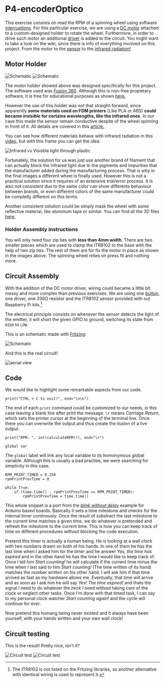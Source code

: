 # P4-encoderOptico

This exercise consists on read the RPM of a spinning wheel using software [interruptions](https://github.com/clases-julio/p3-interruptions-dgarciac2021/wiki/Interrupt). For this particular exercise, we are using a [DC motor](https://github.com/clases-julio/p4-encoderoptico-dgarciac2021/wiki/DC-Motor) attached to a custom-designed holder to rotate the wheel. Furthermore, in order to drive such motor an additional [driver](https://github.com/clases-julio/p4-encoderoptico-dgarciac2021/wiki/L293D) is added to the circuit. You might want to take a look on the wiki, since there is info of everything involved on this project. From the motor to the [sensor](https://github.com/clases-julio/p4-encoderoptico-dgarciac2021/wiki/ITR8102) to the [infrared radiation!](https://github.com/clases-julio/p4-encoderoptico-dgarciac2021/wiki/Infrared-Radiation)

## Motor Holder

![Schematic](./doc/img/frontSide.jpg)
![Schematic](./doc/img/backSide.jpg)

The motor holder showed above was designed specifically for this project. The software used was [Fusion 360](https://www.autodesk.com/products/fusion-360/). Although this is non-free propietary software, it is free for educational purposes as shown [here.](https://www.autodesk.com/products/fusion-360/education)

However the use of this holder was not that straight-forward, since apparently **some materials used on FDM printers** (Like PLA or ABS) **could became *invisible* for certains wavelengths, like the infrared ones**. In our case this made the sensor remain conductive despite of the wheel spinning in front of it. All details are covered in this [article.](https://www.ncbi.nlm.nih.gov/pmc/articles/PMC8208549/)

You can see how different materials behave with infrared radiation in this [video](https://www.youtube.com/watch?v=fpx7hsoYEt4), but with this frame you can get the idea:

![Infrared vs Visisble light through plastic](./doc/img/infraredVSvisible.png)

Fortunately, the solution for us was just use another brand of filament that can actually block the infrared light due to the pigments and impurities that the manufacturer added during the manufacturing process. That is why in the final images a different wheel is finally used. However this is not a practical solution since it requires of an extensive trial/error process. It is also not consistent due to the same color can show differents behaviour between brands, or even different colors of the same manufacturer could be completly different on this terms.

Another consistent solution could be simply mask the wheel with some reflective material, like aluminum tape or similar. You can find all the 3D files [here.](https://github.com/clases-julio/p4-encoderoptico-dgarciac2021/tree/main/res/models)

### Holder Assembly instructions

You will only need four zip ties with **less than 4mm width**. There are two smaller pieces which are used to clamp the ITR8102 to the base with the help of two zip ties. The rest of them are for fix the motor in place as shown in the images above. The spinning wheel relies on press fit and nothing more.

## Circuit Assembly

With the addition of the DC motor driver, wiring could became a little bit messy and more complex than previous exercises. We are using one [button](https://github.com/clases-julio/p3-interruptions-dgarciac2021/wiki/Button), one driver, one 330Ω resistor and the ITR8102 sensor provided with out Raspberry Pi kits.[^1]

The electrical principle consists on whenever the sensor detects the light of the emitter, it will short the given GPIO to ground, switching its state from `HIGH` to `LOW`.

This is an schematic made with [Fritzing](https://fritzing.org/):

![Schematic](./doc/img/schematic.png)

And this is the real circuit!

![aerial view](./doc/img/aerial-view.jpg)

## Code

We would like to highlight some remarkable aspects from our code.

```python3
print("CTRL + C to exit!", end="\n\n")
```

The end of each `print` command could be customized to our needs, in this case leaving a blank line after print the message. `\r` means *Carriage Return*, which sets the printer cursor at the beginning of the terminal line. Once there you can overwrite the output and thus create the ilusion of a live output.

```python3
print("RPM: ", int(calculateRPM()), end="\r")
```

```python3
global var
```

The `global` label will link any local variable to its homonymous global variable. Although this is usually a bad practise, we were searching for simplicity in this case.

```python3
RPM_PRINT_TIMER = 0.250
rpmPrintPrevTime = 0

while True:
	if (time.time() - rpmPrintPrevTime >= RPM_PRINT_TIMER):
		rpmPrintPrevTime = time.time()
```

This whole snippet is a port from the *[blink without delay](https://www.arduino.cc/en/Tutorial/BuiltInExamples/BlinkWithoutDelay)* example for Arduino based boards. Basically it sets a time milestone and checks for the internal timer continously. Once the result of substract the last milestone to the current time matches a given time, we do whatever is pretended and refresh the milestone to the current time. This is how you can keep track of time on different procedures without blocking the code execution.

Pretend this timer is actually a human being. He is looking at a wall clock with two numbers drawn on both of his hands. In one of them he has the last time when I asked him for the timer and he answer *Yes, the time has expired* and in the other hand he has the time I would like to keep track of. Once I tell him *Start counting!* he will calculate if the current time minus the time when I last said to him *Start counting!* (The time written of its hand) matches the number written on his other hand. I will ask him if that time arrived as fast as my hardware allows me. Eventually, that time will arrive and as soon as I ask him he will say *Yes! The time expired!* and thats the signal I need to do whatever the *heck* I need without taking care of the clock or neglect other tasks. Once I'm done with that timed task, I can say to my personal clock watcher *Start counting again!* and the cycle will continue for ever.

Now pretend this humang being never existed and it always have been yourself, with your hands written and your own wall clock!

## Circuit testing

This is the result! Pretty nice, isn't it?

![Circuit test](./doc/img/rpmDemoL.gif)
![Circuit test](./doc/img/rpmDemoT.gif)

[^1]: The ITR8102 is not listed on the Fritzing libraries, so another alternative with identical wiring is used to represent it.
